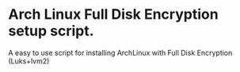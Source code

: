 Arch Linux Full Disk Encryption setup script.
===========
A easy to use script for installing ArchLinux with Full Disk Encryption (Luks+lvm2)
